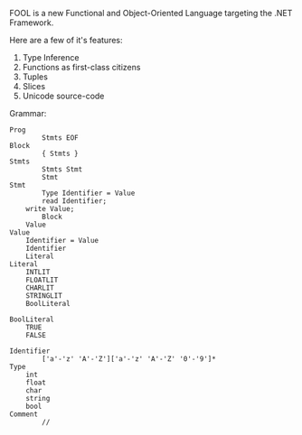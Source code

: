 FOOL is a new Functional and Object-Oriented Language targeting the .NET Framework.

Here are a few of it's features:

 1. Type Inference
 2. Functions as first-class citizens
 3. Tuples
 4. Slices
 5. Unicode source-code

Grammar:

    Prog 
            Stmts EOF
    Block
            { Stmts }
    Stmts
            Stmts Stmt
            Stmt
    Stmt
            Type Identifier = Value
            read Identifier;
        write Value;
            Block
        Value
    Value
        Identifier = Value
        Identifier
        Literal
    Literal
        INTLIT
        FLOATLIT
        CHARLIT
        STRINGLIT
        BoolLiteral

    BoolLiteral
        TRUE
        FALSE
        
    Identifier
            ['a'-'z' 'A'-'Z']['a'-'z' 'A'-'Z' '0'-'9']*
    Type
        int
        float
        char
        string
        bool
    Comment
            //

